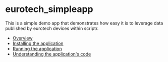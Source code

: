 # eurotech_simpleapp

This is a simple demo app that demonstrates how easy it is to leverage data published by eurotech devices within scriptr.

- [Overview](./documentation/overview.md)
- [Installing the application](./documentation/installing_the_application.md)
- [Running the application](./documentation/running_the_application.md)
- [Understanding the application's code](./documentation/understanding_the_code.md)

